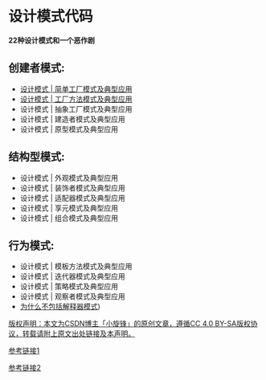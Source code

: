 # 设计模式代码
**22种设计模式和一个恶作剧**

## 创建者模式:
*   [设计模式 | 简单工厂模式及典型应用](src/main/resources/简单工厂模式.md)
*   [设计模式 | 工厂方法模式及典型应用](src/main/resources/工厂方法模式.md)
*   设计模式 | 抽象工厂模式及典型应用
*   设计模式 | 建造者模式及典型应用
*   设计模式 | 原型模式及典型应用
## 结构型模式:
*   设计模式 | 外观模式及典型应用
*   设计模式 | 装饰者模式及典型应用
*   设计模式 | 适配器模式及典型应用
*   设计模式 | 享元模式及典型应用
*   设计模式 | 组合模式及典型应用
## 行为模式:
*   设计模式 | 模板方法模式及典型应用
*   设计模式 | 迭代器模式及典型应用
*   设计模式 | 策略模式及典型应用
*   设计模式 | 观察者模式及典型应用
*   [为什么不包括解释器模式](https://feedback.refactoring.guru/en/knowledge-bases/5/articles/1878-why-dont-the-book-include-the-interpreter-pattern))      
        
        
[版权声明：本文为CSDN博主「小旋锋」的原创文章，遵循CC 4.0 BY-SA版权协议，转载请附上原文出处链接及本声明。](https://blog.csdn.net/wwwdc1012/article/details/83317973)

[参考链接1](http://laijianfeng.org/2018/09/设计模式-简单工厂模式及典型应用/)

[参考链接2](https://refactoringguru.cn/design-patterns/factory-method)
